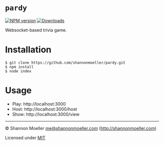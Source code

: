 # `pardy`

[![NPM version][npm-img]][npm-url] [![Downloads][downloads-img]][npm-url]

Websocket-based trivia game.

# Installation

    $ git clone https://github.com/shannonmoeller/pardy.git
    $ npm install
    $ node index

# Usage

- Play: http://localhost:3000
- Host: http://localhost:3000/host
- Show: http://localhost:3000/view

----

© Shannon Moeller <me@shannonmoeller.com> (http://shannonmoeller.com)

Licensed under [MIT](http://shannonmoeller.com/mit.txt)

[downloads-img]: http://img.shields.io/npm/dm/pardy.svg?style=flat-square
[npm-img]:       http://img.shields.io/npm/v/pardy.svg?style=flat-square
[npm-url]:       https://npmjs.org/package/pardy
